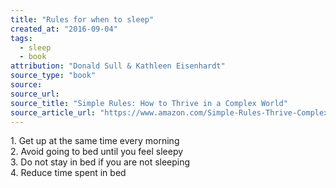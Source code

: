 ```yaml
---
title: "Rules for when to sleep"
created_at: "2016-09-04"
tags:
  - sleep
  - book
attribution: "Donald Sull & Kathleen Eisenhardt"
source_type: "book"
source:
source_url:
source_title: "Simple Rules: How to Thrive in a Complex World"
source_article_url: "https://www.amazon.com/Simple-Rules-Thrive-Complex-World/dp/0544705203"
---
```


1\. Get up at the same time every morning<br/>
2\. Avoid going to bed until you feel sleepy<br/>
3\. Do not stay in bed if you are not sleeping<br/>
4\. Reduce time spent in bed<br/>
